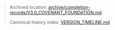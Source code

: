 > Archived location: [archive/completion-records/V3.0_COVENANT_FOUNDATION.md](archive/completion-records/V3.0_COVENANT_FOUNDATION.md)
>
> Canonical history index: [VERSION_TIMELINE.md](VERSION_TIMELINE.md)

